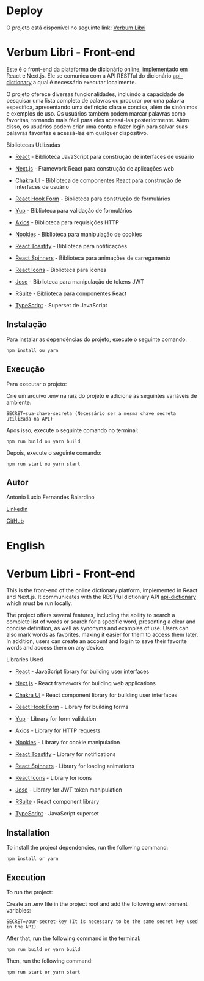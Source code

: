 # Deploy

O projeto está disponível no seguinte link: [Verbum Libri](https://verbum-libri.vercel.app/)

# Verbum Libri - Front-end

Este é o front-end da plataforma de dicionário online, implementado em React e Next.js. Ele se comunica com a API RESTful do dicionário [api-dictionary](https://github.com/antonioluciofb/api-dictionary) a qual é necessário executar localmente.

O projeto oferece diversas funcionalidades, incluindo a capacidade de pesquisar uma lista completa de palavras ou procurar por uma palavra específica, apresentando uma definição clara e concisa, além de sinônimos e exemplos de uso. Os usuários também podem marcar palavras como favoritas, tornando mais fácil para eles acessá-las posteriormente. Além disso, os usuários podem criar uma conta e fazer login para salvar suas palavras favoritas e acessá-las em qualquer dispositivo.

Bibliotecas Utilizadas

- [React](https://reactjs.org/) - Biblioteca JavaScript para construção de interfaces de usuário

- [Next.js](https://nextjs.org/) - Framework React para construção de aplicações web

- [Chakra UI](https://chakra-ui.com/) - Biblioteca de componentes React para construção de interfaces de usuário

- [React Hook Form](https://react-hook-form.com/) - Biblioteca para construção de formulários

- [Yup](https://www.npmjs.com/package/yup) - Biblioteca para validação de formulários

- [Axios](https://www.npmjs.com/package/axios) - Biblioteca para requisições HTTP

- [Nookies](https://www.npmjs.com/package/nookies) - Biblioteca para manipulação de cookies

- [React Toastify](https://www.npmjs.com/package/react-toastify) - Biblioteca para notificações

- [React Spinners](https://www.npmjs.com/package/react-spinners) - Biblioteca para animações de carregamento

- [React Icons](https://www.npmjs.com/package/react-icons) - Biblioteca para ícones

- [Jose](https://www.npmjs.com/package/jose) - Biblioteca para manipulação de tokens JWT

- [RSuite](https://www.npmjs.com/package/rsuite) - Biblioteca para componentes React

- [TypeScript](https://www.typescriptlang.org/) - Superset de JavaScript

## Instalação

Para instalar as dependências do projeto, execute o seguinte comando:

    npm install ou yarn

## Execução

Para executar o projeto:

Crie um arquivo .env na raiz do projeto e adicione as seguintes variáveis de ambiente:

    SECRET=sua-chave-secreta (Necessário ser a mesma chave secreta utilizada na API)

Apos isso, execute o seguinte comando no terminal:

    npm run build ou yarn build

Depois, execute o seguinte comando:

    npm run start ou yarn start

## Autor

Antonio Lucio Fernandes Balardino

[LinkedIn](https://www.linkedin.com/in/antonioluciofb/)

[GitHub](https://github.com/antonioluciofb)

# English

# Verbum Libri - Front-end

This is the front-end of the online dictionary platform, implemented in React and Next.js. It communicates with the RESTful dictionary API [api-dictionary](https://github.com/antonioluciofb/api-dictionary) which must be run locally.

The project offers several features, including the ability to search a complete list of words or search for a specific word, presenting a clear and concise definition, as well as synonyms and examples of use. Users can also mark words as favorites, making it easier for them to access them later. In addition, users can create an account and log in to save their favorite words and access them on any device.

Libraries Used

- [React](https://reactjs.org/) - JavaScript library for building user interfaces

- [Next.js](https://nextjs.org/) - React framework for building web applications

- [Chakra UI](https://chakra-ui.com/) - React component library for building user interfaces

- [React Hook Form](https://react-hook-form.com/) - Library for building forms

- [Yup](https://www.npmjs.com/package/yup) - Library for form validation

- [Axios](https://www.npmjs.com/package/axios) - Library for HTTP requests

- [Nookies](https://www.npmjs.com/package/nookies) - Library for cookie manipulation

- [React Toastify](https://www.npmjs.com/package/react-toastify) - Library for notifications

- [React Spinners](https://www.npmjs.com/package/react-spinners) - Library for loading animations

- [React Icons](https://www.npmjs.com/package/react-icons) - Library for icons

- [Jose](https://www.npmjs.com/package/jose) - Library for JWT token manipulation

- [RSuite](https://www.npmjs.com/package/rsuite) - React component library

- [TypeScript](https://www.typescriptlang.org/) - JavaScript superset

## Installation

To install the project dependencies, run the following command:

    npm install or yarn

## Execution

To run the project:

Create an .env file in the project root and add the following environment variables:

    SECRET=your-secret-key (It is necessary to be the same secret key used in the API)

After that, run the following command in the terminal:

    npm run build or yarn build

Then, run the following command:

    npm run start or yarn start
